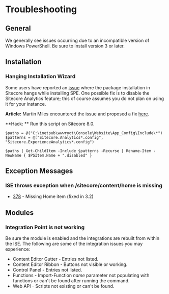 # Troubleshooting

## General

We generally see issues occurring due to an incompatible version of Windows PowerShell. Be sure to install version 3 or later.

## Installation

### Hanging Installation Wizard

Some users have reported an [issue](https://github.com/SitecorePowerShell/Console/issues/404) where the package installation in Sitecore hangs while installing SPE. One possible fix is to disable the Sitecore Analytics feature; this of course assumes you do not plan on using it for your instance.

**Article:** Martin Miles encountered the issue and proposed a fix [here](https://github.com/SitecorePowerShell/Book/tree/5daee3160885dadd7031fee723dccf12a33abd7b/[https:/blog.martinmiles.net/post/sitecore-8-re-indexing-errors-out-and-module-installation-never-ends-without-mongodb-running]/README.md).

**Hack: ** Run this script on Sitecore 8.0.

```text
$paths = @("C:\inetpub\wwwroot\Console\Website\App_Config\Include\*")
$patterns = @("Sitecore.Analytics*.config", "Sitecore.ExperienceAnalytics*.config")

$paths | Get-ChildItem -Include $patterns -Recurse | Rename-Item -NewName { $PSItem.Name + ".disabled" }
```

## Exception Messages

### ISE throws exception when /sitecore/content/home is missing

* [378](https://github.com/SitecorePowerShell/Console/issues/378) - Missing Home item \(fixed in 3.2\)

## Modules

### Integration Point is not working

Be sure the module is enabled and the integrations are rebuilt from within the ISE. The following are some of the integration issues you may experience:

* Content Editor Gutter - Entries not listed.
* Content Editor Ribbon - Buttons not visible or working.
* Control Panel - Entries not listed.
* Functions - Import-Function _name_ parameter not populating with functions or can't be found after running the command.
* Web API - Scripts not existing or can't be found.


